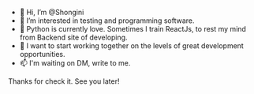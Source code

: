 - 👋 Hi, I’m @Shongini
- 👀 I’m interested in testing and programming software.
- 🌱 Python is currently love. Sometimes I train ReactJs, to rest my mind from Backend site of developing.
- 💞️ I want to start working together on the levels of great development opportunities.
- 📫 I'm waiting on DM, write to me.

Thanks for check it. See you later!
